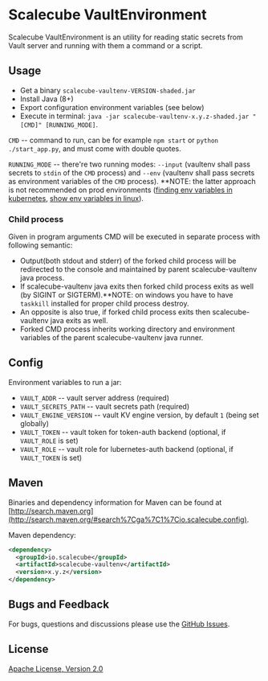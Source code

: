 # Scalecube VaultEnvironment

Scalecube VaultEnvironment is an utility for reading static secrets from Vault server 
and running with them a command or a script. 

## Usage

- Get a binary `scalecube-vaultenv-VERSION-shaded.jar`
- Install Java (8+)
- Export configuration environment variables (see below) 
- Execute in terminal: `java -jar scalecube-vaultenv-x.y.z-shaded.jar "[CMD]" [RUNNING_MODE]`.

`CMD` -- command to run, can be for example `npm start` or `python ./start_app.py`, 
and must come with double quotes. 

`RUNNING_MODE` -- there're two running modes: `--input` (vaultenv shall pass secrets to `stdin` of the `CMD` process) and `--env` (vaultenv shall pass secrets as environment variables of the `CMD` process). **NOTE: the latter approach is not recommended on prod environments ([finding env variables in kubernetes](https://blog.nillsf.com/index.php/2020/02/24/dont-use-environment-variables-in-kubernetes-to-consume-secrets/), [show env variables in linux](https://ma.ttias.be/show-the-environment-variables-of-a-running-process-in-linux/)).

### Child process

Given in program arguments CMD will be executed in separate process with following semantic: 
- Output(both stdout and stderr) of the forked child process will be redirected to the console 
and maintained by parent scalecube-vaultenv java process.
- If scalecube-vaultenv java exits then forked child process exits as well (by SIGINT or SIGTERM).**NOTE: on windows you have to have `taskkill` installed for proper child process destroy. 
- An opposite is also true, if forked child process exits then scalecube-vaultenv java exits as well.
- Forked CMD process inherits working directory and environment variables of the parent scalecube-vaultenv java runner.

## Config

Environment variables to run a jar: 

- `VAULT_ADDR` -- vault server address (required)
- `VAULT_SECRETS_PATH` -- vault secrets path (required)
- `VAULT_ENGINE_VERSION` -- vault KV engine version, by default `1` (being set globally)
- `VAULT_TOKEN` -- vault token for token-auth backend (optional, if `VAULT_ROLE` is set)
- `VAULT_ROLE` -- vault role for lubernetes-auth backend (optional, if `VAULT_TOKEN` is set)

## Maven 

Binaries and dependency information for Maven can be found at 
[http://search.maven.org](http://search.maven.org/#search%7Cga%7C1%7Cio.scalecube.config).

Maven dependency: 

``` xml
<dependency>
  <groupId>io.scalecube</groupId>
  <artifactId>scalecube-vaultenv</artifactId>
  <version>x.y.z</version>
</dependency>
```

## Bugs and Feedback

For bugs, questions and discussions please use the [GitHub Issues](https://github.com/scalecube/scalecube-vaultenv/issues).

## License

[Apache License, Version 2.0](https://github.com/scalecube/scalecube-vaultenv/blob/master/LICENSE.txt)
